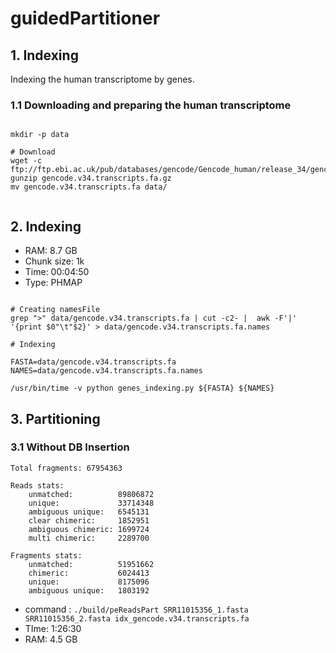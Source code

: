 # guidedPartitioner

## 1. Indexing

<p>
    Indexing the human transcriptome by genes.
</p>

### 1.1 Downloading and preparing the human transcriptome

```shell script

mkdir -p data

# Download
wget -c ftp://ftp.ebi.ac.uk/pub/databases/gencode/Gencode_human/release_34/gencode.v34.transcripts.fa.gz
gunzip gencode.v34.transcripts.fa.gz
mv gencode.v34.transcripts.fa data/


```

## 2. Indexing

- RAM: 8.7 GB
- Chunk size: 1k
- Time: 00:04:50
- Type: PHMAP

```shell script

# Creating namesFile
grep ">" data/gencode.v34.transcripts.fa | cut -c2- |  awk -F'|' '{print $0"\t"$2}' > data/gencode.v34.transcripts.fa.names

# Indexing

FASTA=data/gencode.v34.transcripts.fa
NAMES=data/gencode.v34.transcripts.fa.names

/usr/bin/time -v python genes_indexing.py ${FASTA} ${NAMES}

```

## 3. Partitioning

### 3.1 Without DB Insertion

```
Total fragments: 67954363

Reads stats:
	unmatched:          89806872
	unique:             33714348
	ambiguous unique:   6545131
	clear chimeric:     1852951
	ambiguous chimeric: 1699724
	multi chimeric:     2289700

Fragments stats:
	unmatched:          51951662
	chimeric:           6024413
	unique:             8175096
	ambiguous unique:   1803192
```

- command : `./build/peReadsPart SRR11015356_1.fasta SRR11015356_2.fasta idx_gencode.v34.transcripts.fa`
- TIme: 1:26:30
- RAM: 4.5 GB
